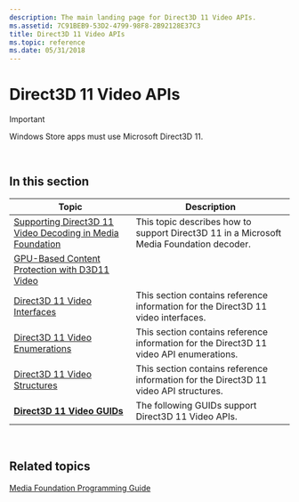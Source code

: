 ```yaml
---
description: The main landing page for Direct3D 11 Video APIs.
ms.assetid: 7C91BEB9-53D2-4799-98F8-2B92128E37C3
title: Direct3D 11 Video APIs
ms.topic: reference
ms.date: 05/31/2018
---
```


# Direct3D 11 Video APIs

> [!IMPORTANT]
> Windows Store apps must use Microsoft Direct3D 11.

 

## In this section



| Topic                                                                                                                                 | Description                                                                                         |
|---------------------------------------------------------------------------------------------------------------------------------------|-----------------------------------------------------------------------------------------------------|
| [Supporting Direct3D 11 Video Decoding in Media Foundation](supporting-direct3d-11-video-decoding-in-media-foundation.md)<br/> | This topic describes how to support Direct3D 11 in a Microsoft Media Foundation decoder.<br/> |
| [GPU-Based Content Protection with D3D11 Video](gpu-based-content-protection-d3d11.md)<br/>                                    |                                                                                                     |
| [Direct3D 11 Video Interfaces](direct3d-11-video-interfaces.md)<br/>                                                           | This section contains reference information for the Direct3D 11 video interfaces.<br/>        |
| [Direct3D 11 Video Enumerations](direct3d-11-video-enumerations.md)<br/>                                                       | This section contains reference information for the Direct3D 11 video API enumerations.<br/>  |
| [Direct3D 11 Video Structures](direct3d-11-video-structures.md)<br/>                                                           | This section contains reference information for the Direct3D 11 video API structures.<br/>    |
| [**Direct3D 11 Video GUIDs**](direct3d-11-video-guids.md)<br/>                                                                 | The following GUIDs support Direct3D 11 Video APIs.<br/>                                      |



 

## Related topics

<dl> <dt>

[Media Foundation Programming Guide](media-foundation-programming-guide.md)
</dt> </dl>

 

 




